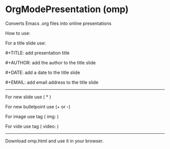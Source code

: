 # OrgModePresentation (omp)
Converts Emacs .org files into online presentations

How to use:

For a title slide use:

#+TITLE:	add presentation title

#+AUTHOR:	add the author to the title slide

#+DATE:	add a date to the title slide

#+EMAIL:	add email address to the title slide

-------------------------------------
For new slide use ( * )

For new bulletpoint use (+ or -)

For image use tag ( img: )

For vide use tag ( video: )

-------------------------------------

Download omp.html and use it in your browser.
